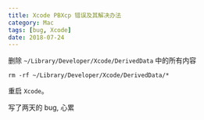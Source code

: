 ```yaml
---
title: Xcode PBXcp 错误及其解决办法
category: Mac
tags: [bug, Xcode]
date: 2018-07-24
---
```


删除 `~/Library/Developer/Xcode/DerivedData` 中的所有内容

```shell
rm -rf ~/Library/Developer/Xcode/DerivedData/*
```

重启 `Xcode`。

写了两天的 bug, 心累